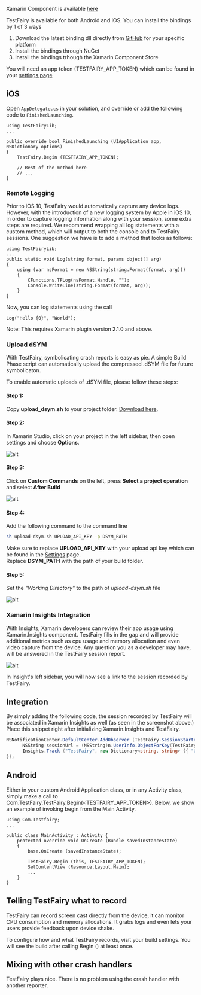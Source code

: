 Xamarin Component is available [here](https://docs.testfairy.com/Platforms/Xamarin_Component.html)

TestFairy is available for both Android and iOS. You can install the bindings by 1 of 3 ways

1. Download the latest binding dll directly from [GitHub](https://github.com/testfairy/testfairy-xamarin/releases) for your specific platform
1. Install the bindings through NuGet
1. Install the bindings trhough the Xamarin Component Store

You will need an app token (TESTFAIRY_APP_TOKEN) which can be found in your [settings page](http://app.testfairy.com/settings/)

## iOS

Open `AppDelegate.cs` in your solution, and override or add the following code to `FinishedLaunching`.

```
using TestFairyLib;
...

public override bool FinishedLaunching (UIApplication app, NSDictionary options)
{
	TestFairy.Begin (TESTFAIRY_APP_TOKEN);

	// Rest of the method here
	// ...
}
```

### Remote Logging

Prior to iOS 10, TestFairy would automatically capture any device logs. However, with the introduction of a new logging system by Apple in iOS 10, in order to capture logging information along with your session, some extra steps are required. We recommend wrapping all log statements with a custom method, which will output to both the console and to TestFairy sessions. One suggestion we have is to add a method that looks as follows:

```
using TestFairyLib;
...
public static void Log(string format, params object[] arg)
{
    using (var nsFormat = new NSString(string.Format(format, arg)))
    {
        CFunctions.TFLog(nsFormat.Handle, "");
        Console.WriteLine(string.Format(format, arg));
    }
}
```

Now, you can log statements using the call

```
Log("Hello {0}", "World");
```

Note: This requires Xamarin plugin version 2.1.0 and above.

### Upload dSYM

With TestFairy, symbolicating crash reports is easy as pie. A simple Build Phase script can automatically upload the compressed .dSYM file for future symbolicaton.

To enable automatic uploads of .dSYM file, please follow these steps:

#### Step 1:

Copy **upload_dsym.sh** to your project folder. [Download here](https://s3.amazonaws.com/testfairy/sdk/upload-dsym.sh).

#### Step 2:

In Xamarin Studio, click on your project in the left sidebar, then open settings and choose **Options**.

![alt](../../img/xamarin/project_options.png)

#### Step 3:

Click on **Custom Commands** on the left, press **Select a project operation**  and select **After Build**

![alt](../../img/xamarin/custom_command.png)

#### Step 4:

Add the following command to the command line

```sh
sh upload-dsym.sh UPLOAD_API_KEY -p DSYM_PATH
```

Make sure to replace **UPLOAD_API_KEY** with your upload api key which can be found in the [Settings](https://app.testfairy.com/settings/) page.  
Replace **DSYM_PATH** with the path of your build folder.

#### Step 5:

Set the *"Working Directory"* to the path of *upload-dsym.sh* file

![alt](../../img/xamarin/upload_dsym_command.png)

### Xamarin Insights Integration

With Insights, Xamarin developers can review their app usage using Xamarin.Insights component. TestFairy fills in the gap and will provide additional metrics such as cpu usage and memory allocation and even video capture from the device. Any question you as a developer may have, will be answered in the TestFairy session report.

![alt](../../img/ios/xamarin-insights/xamarin-insights-integration.png)

In Insight's left sidebar, you will now see a link to the session recorded by TestFairy.

## Integration

By simply adding the following code, the session recorded by TestFairy will be associated in Xamarin Insights as well (as seen in the screenshot above.) Place this snippet right after initializing Xamarin.Insights and TestFairy. 

```csharp
NSNotificationCenter.DefaultCenter.AddObserver (TestFairy.SessionStartedNotification, delegate (NSNotification n) {
	  NSString sessionUrl = (NSString)n.UserInfo.ObjectForKey(TestFairy.SessionStartedUrlKey);
	  Insights.Track ("TestFairy", new Dictionary<string, string> {{ "URL", sessionUrl }});
});
```

## Android
Either in your custom Android Application class, or in any Activity class, simply make a call to Com.TestFairy.TestFairy.Begin(<TESTFAIRY_APP_TOKEN>). Below, we show an example of invoking begin from the Main Activity.

```
using Com.Testfairy;
...

public class MainActivity : Activity {
	protected override void OnCreate (Bundle savedInstanceState)
    {
		base.OnCreate (savedInstanceState);

		TestFairy.Begin (this, TESTFAIRY_APP_TOKEN);
		SetContentView (Resource.Layout.Main);
        ...
    }
}

```

## Telling TestFairy what to record

TestFairy can record screen cast directly from the device, it can monitor CPU consumption and memory allocations. It grabs
logs and even lets your users provide feedback upon device shake. 

To configure how and what TestFairy records, visit your build settings. You will see the build after calling Begin () at
least once.

## Mixing with other crash handlers

TestFairy plays nice. There is no problem using the crash handler with another reporter. 

